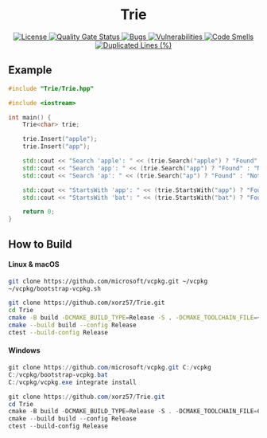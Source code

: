 <h1 align="center">Trie</h1>

<div align="center">
    <a href="LICENSE">
        <img src="https://img.shields.io/badge/license-MIT-blue.svg" alt="License">
    </a>
    <a href="https://sonarcloud.io/summary/new_code?id=xorz57_Trie">
        <img src="https://sonarcloud.io/api/project_badges/measure?project=xorz57_Trie&metric=alert_status" alt="Quality Gate Status">
    </a>
    <a href="https://sonarcloud.io/summary/new_code?id=xorz57_Trie">
        <img src="https://sonarcloud.io/api/project_badges/measure?project=xorz57_Trie&metric=bugs" alt="Bugs">
    </a>
    <a href="https://sonarcloud.io/summary/new_code?id=xorz57_Trie">
        <img src="https://sonarcloud.io/api/project_badges/measure?project=xorz57_Trie&metric=vulnerabilities" alt="Vulnerabilities">
    </a>
    <a href="https://sonarcloud.io/summary/new_code?id=xorz57_Trie">
        <img src="https://sonarcloud.io/api/project_badges/measure?project=xorz57_Trie&metric=code_smells" alt="Code Smells">
    </a>
    <a href="https://sonarcloud.io/summary/new_code?id=xorz57_Trie">
        <img src="https://sonarcloud.io/api/project_badges/measure?project=xorz57_Trie&metric=duplicated_lines_density" alt="Duplicated Lines (%)">
    </a>
</div>

## Example

```cpp
#include "Trie/Trie.hpp"

#include <iostream>

int main() {
    Trie<char> trie;

    trie.Insert("apple");
    trie.Insert("app");

    std::cout << "Search 'apple': " << (trie.Search("apple") ? "Found" : "Not Found") << std::endl;
    std::cout << "Search 'app': " << (trie.Search("app") ? "Found" : "Not Found") << std::endl;
    std::cout << "Search 'ap': " << (trie.Search("ap") ? "Found" : "Not Found") << std::endl;

    std::cout << "StartsWith 'app': " << (trie.StartsWith("app") ? "Found" : "Not Found") << std::endl;
    std::cout << "StartsWith 'bat': " << (trie.StartsWith("bat") ? "Found" : "Not Found") << std::endl;

    return 0;
}
```

## How to Build

#### Linux & macOS

```bash
git clone https://github.com/microsoft/vcpkg.git ~/vcpkg
~/vcpkg/bootstrap-vcpkg.sh

git clone https://github.com/xorz57/Trie.git
cd Trie
cmake -B build -DCMAKE_BUILD_TYPE=Release -S . -DCMAKE_TOOLCHAIN_FILE=~/vcpkg/scripts/buildsystems/vcpkg.cmake
cmake --build build --config Release
ctest --build-config Release
```

#### Windows

```powershell
git clone https://github.com/microsoft/vcpkg.git C:/vcpkg
C:/vcpkg/bootstrap-vcpkg.bat
C:/vcpkg/vcpkg.exe integrate install

git clone https://github.com/xorz57/Trie.git
cd Trie
cmake -B build -DCMAKE_BUILD_TYPE=Release -S . -DCMAKE_TOOLCHAIN_FILE=C:/vcpkg/scripts/buildsystems/vcpkg.cmake
cmake --build build --config Release
ctest --build-config Release
```
